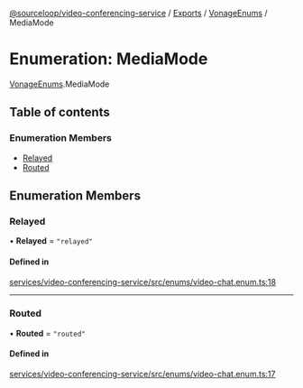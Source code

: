 [@sourceloop/video-conferencing-service](../README.md) / [Exports](../modules.md) / [VonageEnums](../modules/VonageEnums.md) / MediaMode

# Enumeration: MediaMode

[VonageEnums](../modules/VonageEnums.md).MediaMode

## Table of contents

### Enumeration Members

- [Relayed](VonageEnums.MediaMode.md#relayed)
- [Routed](VonageEnums.MediaMode.md#routed)

## Enumeration Members

### Relayed

• **Relayed** = ``"relayed"``

#### Defined in

[services/video-conferencing-service/src/enums/video-chat.enum.ts:18](https://github.com/sourcefuse/loopback4-microservice-catalog/blob/bc2553587/services/video-conferencing-service/src/enums/video-chat.enum.ts#L18)

___

### Routed

• **Routed** = ``"routed"``

#### Defined in

[services/video-conferencing-service/src/enums/video-chat.enum.ts:17](https://github.com/sourcefuse/loopback4-microservice-catalog/blob/bc2553587/services/video-conferencing-service/src/enums/video-chat.enum.ts#L17)

